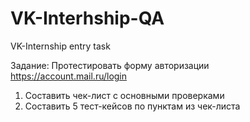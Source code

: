 # VK-Interhship-QA
VK-Internship entry task

Задание:
Протестировать форму авторизации https://account.mail.ru/login
1. Составить чек-лист с основными проверками
2. Составить 5 тест-кейсов по пунктам из чек-листа

